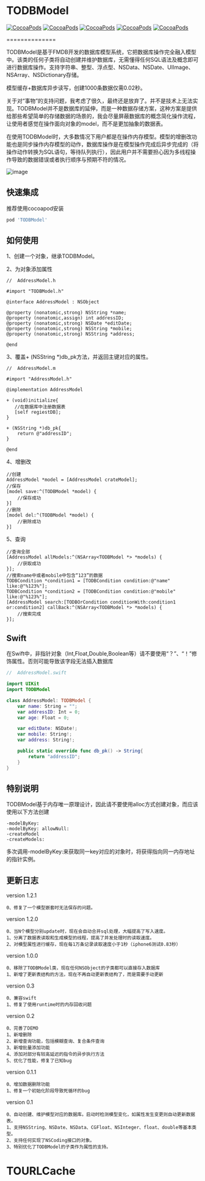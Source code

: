 # TODBModel 

[![CocoaPods](https://img.shields.io/cocoapods/v/TODBModel.svg?style=flat)](http://cocoapods.org/?q=name%3ATODBModel)
[![CocoaPods](https://img.shields.io/cocoapods/p/TODBModel.svg?style=flat)](https://github.com/TonyJR/TODBModel)
[![CocoaPods](https://img.shields.io/cocoapods/at/TODBModel.svg?style=flat)](http://cocoapods.org/?q=name%3ATODBModel)
[![CocoaPods](https://img.shields.io/cocoapods/dt/TODBModel.svg?style=flat)](https://github.com/TonyJR/TODBModel)
[![CocoaPods](https://img.shields.io/cocoapods/l/TODBModel.svg?style=flat)](https://github.com/TonyJR/TODBModel/blob/master/LICENSE)

==============


TODBModel是基于FMDB开发的数据库模型系统，它把数据库操作完全融入模型中。该类的任何子类将自动创建并维护数据库，无需懂得任何SQL语法及概念即可进行数据库操作。支持字符串、整型、浮点型、NSData、NSDate、UIImage、NSArray、NSDictionary存储。

模型缓存+数据库异步读写，创建1000条数据仅需0.02秒。

关于对“事物”的支持问题，我考虑了很久，最终还是放弃了。并不是技术上无法实现。TODBModel并不是数据库的延伸，而是一种数据存储方案，这种方案是提供给那些希望简单的存储数据的场景的，我会尽量屏蔽数据库的概念简化操作流程，让使用者感觉在操作面向对象的model，而不是更加抽象的数据表。

在使用TODBModel时，大多数情况下用户都是在操作内存模型。模型的增删改功能也是同步操作内存模型的动作，数据库操作是在模型操作完成后异步完成的（将操作动作转换为SQL语句，等待队列执行），因此用户并不需要担心因为多线程操作导致的数据错误或者执行顺序与预期不符的情况。

![image](https://github.com/TonyJR/TODBModel/blob/master/1.gif)

快速集成
------------
推荐使用cocoapod安装
```ruby
pod 'TODBModel'
```
如何使用
------------
1、创建一个对象，继承TODBModel。


2、为对象添加属性
```objc
//  AddressModel.h

#import "TODBModel.h"

@interface AddressModel : NSObject

@property (nonatomic,strong) NSString *name;
@property (nonatomic,assign) int addressID;
@property (nonatomic,strong) NSDate *editDate;
@property (nonatomic,strong) NSString *mobile;
@property (nonatomic,strong) NSString *address;

@end
```

3、覆盖+ (NSString *)db_pk方法，并返回主键对应的属性。
```objc
//  AddressModel.m

#import "AddressModel.h"

@implementation AddressModel

+ (void)initialize{
   //在数据库中注册数据表
   [self regiestDB];
}

+ (NSString *)db_pk{
    return @"addressID";
}

@end
```
4、增删改
```objc
//创建
AddressModel *model = [AddressModel crateModel];
//保存
[model save:^(TODBModel *model) {
    //保存成功
}]
//删除
[model del:^(TODBModel *model) {
    //删除成功
}]
```
5、查询
```objc
//查询全部
[AddressModel allModels:^(NSArray<TODBModel *> *models) {
    //获取成功
}];
//搜索name中或者mobile中包含“123”的数据
TODBCondition *condition1 = [TODBCondition condition:@"name" like:@"%123%"];
TODBCondition *condition2 = [TODBCondition condition:@"mobile" like:@"%123%"];
[AddressModel search:[TODBOrCondition conditionWith:condition1 or:condition2] callBack:^(NSArray<TODBModel *> *models) {
    //搜索完成
}];
```
Swift
------------
在Swift中，非指针对象（Int,Float,Double,Boolean等）请不要使用“？”、“！”修饰属性。否则可能导致该字段无法插入数据库
```swift
//  AddressModel.swift

import UIKit
import TODBModel

class AddressModel: TODBModel {
    var name: String = "";
    var addressID: Int = 0;
    var age: Float = 0;

    var editDate: NSDate!;
    var mobile: String!;
    var address: String!;

    public static override func db_pk() -> String{
        return "addressID";
    }
}
```
特别说明
------------
TODBModel基于内存唯一原理设计，因此请不要使用alloc方式创建对象，而应该使用以下方法创建
```
-modelByKey:
-modelByKey: allowNull:
-createModel
-createModels:
```
多次调用-modelByKey:来获取同一key对应的对象时，将获得指向同一内存地址的指针实例。

更新日志
------------
version 1.2.1
```
0、修复了一个模型嵌套时无法保存的问题。
```

version 1.2.0
```
0、当N个模型分别update时，现在会自动合并sql处理，大幅提高了写入速度。
1、分离了数据表读取和生成模型的线程，提高了并发处理时的读取速度。
2、对模型属性进行缓存，现在每1万条记录读取速度小于1秒（iphone6测试0.83秒）
```

version 1.0.0
```
0、移除了TODBModel类，现在任何NSObject的子类都可以直接存入数据库
1、新增了更新表结构的方法，现在不再自动更新表结构了，而是需要手动更新
```

version 0.3
```
0、兼容swift
1、修复了使用runtime时的内存回收问题
```
version 0.2
```
0、完善了DEMO
1、新增删除
2、新增查询功能，包括模糊查询、复合条件查询
3、新增批量添加功能
4、添加对部分有较高延迟的指令的异步执行方法
5、优化了性能，修复了已知bug
```
version 0.1.1
```
0、增加数据删除功能
1、修复一个初始化阶段导致死循环的bug
```
version 0.1
```
0、自动创建、维护模型对应的数据库。启动时检测模型变化，如属性发生变更则自动更新数据表。
1、支持NSString、NSDate、NSData、CGFloat、NSInteger、float、double等基本类型。
2、支持任何实现了NSCoding接口的对象。
3、特别优化了TODBModel的子类作为属性的支持。
```
# TOURLCache
